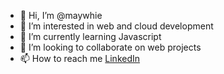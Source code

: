 - 👋 Hi, I’m @maywhie
- 👀 I’m interested in web and cloud development
- 🌱 I’m currently learning Javascript
- 💞️ I’m looking to collaborate on web projects
- 📫 How to reach me [LinkedIn](https://linkedin.com/in/omode-mary)

<!---
maywhie/maywhie is a ✨ special ✨ repository because its `README.md` (this file) appears on your GitHub profile.
You can click the Preview link to take a look at your changes.
--->
